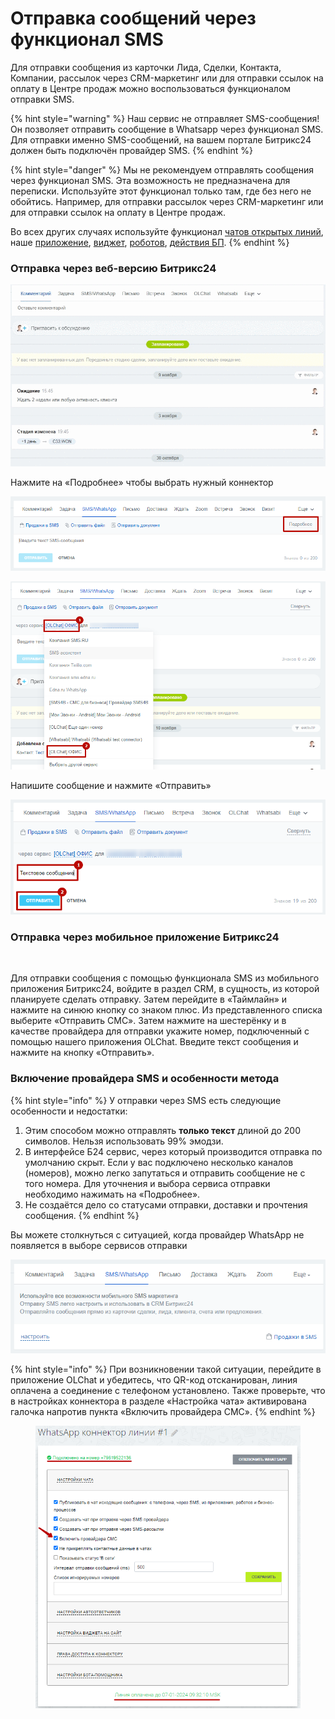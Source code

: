 # Отправка сообщений через функционал SMS

Для отправки сообщения из карточки Лида, Сделки, Контакта, Компании, рассылок через CRM-маркетинг или для отправки ссылок на оплату в Центре продаж можно воспользоваться функционалом отправки SMS.

{% hint style="warning" %}
Наш сервис не отправляет SMS-сообщения! Он позволяет отправить сообщение в Whatsapp через функционал SMS. Для отправки именно SMS-сообщений, на вашем портале Битрикс24 должен быть подключён провайдер SMS.
{% endhint %}

{% hint style="danger" %}
Мы не рекомендуем отправлять сообщения через функционал SMS. Эта возможность не предназначена для переписки. Используйте этот функционал только там, где без него не обойтись. Например, для отправки рассылок через CRM-маркетинг или для отправки ссылок на оплату в Центре продаж.

Во всех других случаях используйте функционал [чатов открытых линий](./), наше [приложение](kak-napisat-pervym-cherez-prilozhenie-olchat-v-kartochke.md), [виджет](../vidzhety-v-kartochke-crm/), [роботов](../../roboty-i-aktiviti/roboty/), [действия БП](broken-reference).
{% endhint %}

### Отправка через веб-версию Битрикс24

![](../../.gitbook/assets/h3Dd2AEc56.gif)

Нажмите на «Подробнее» чтобы выбрать нужный коннектор

![](<../../.gitbook/assets/image (52).png>)

![](<../../.gitbook/assets/image (674).png>)

Напишите сообщение и нажмите «Отправить»

![](<../../.gitbook/assets/image (677).png>)

### Отправка через мобильное приложение Битрикс24

<figure><img src="../../.gitbook/assets/Отправка через смс из мобильного приложения.gif" alt=""><figcaption></figcaption></figure>

Для отправки сообщения с помощью функционала SMS из мобильного приложения Битрикс24, войдите в раздел CRM, в сущность, из которой планируете сделать отправку. Затем перейдите в «Таймлайн» и нажмите на синюю кнопку со знаком плюс. Из представленного списка выберите «Отправить СМС». Затем нажмите на шестерёнку и в качестве провайдера для отправки укажите номер, подключенный с помощью нашего приложения OLChat. Введите текст сообщения и нажмите на кнопку «Отправить».

### Включение провайдера SMS и особенности метода

{% hint style="info" %}
У отправки через SMS есть следующие особенности и недостатки:

1. Этим способом можно отправлять **только текст** длиной до 200 символов. Нельзя использовать 99% эмодзи.
2. В интерфейсе Б24 сервис, через который производится отправка по умолчанию скрыт. Если у вас подключено несколько каналов (номеров), можно легко запутаться и отправить сообщение не с того номера. Для уточнения и выбора  сервиса отправки необходимо нажимать на «Подробнее».
3. Не создаётся дело со статусами отправки, доставки и прочтения сообщения.
{% endhint %}

Вы можете столкнуться с ситуацией, когда провайдер WhatsApp не появляется в выборе сервисов отправки

![](<../../.gitbook/assets/image (370).png>)

{% hint style="info" %}
При возникновении такой ситуации, перейдите в приложение OLChat и убедитесь, что QR-код отсканирован, линия оплачена а соединение с телефоном установлено. Также проверьте, что в настройках коннектора в разделе «Настройка чата» активирована галочка напротив пункта «Включить провайдера СМС».
{% endhint %}

<figure><img src="../../.gitbook/assets/image (2) (1) (1) (1) (1) (1) (1) (1) (1) (1) (1) (1).png" alt=""><figcaption></figcaption></figure>
